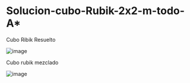 # Solucion-cubo-Rubik-2x2-m-todo-A*

Cubo Ribik Resuelto

![image](https://user-images.githubusercontent.com/74154670/224609403-c652f42d-3c24-4d25-8329-620a7b877492.png)

Cubo rubik mezclado

![image](https://user-images.githubusercontent.com/74154670/224609470-6f34915f-9f2e-4686-b80d-f60f5d5a69d8.png)
